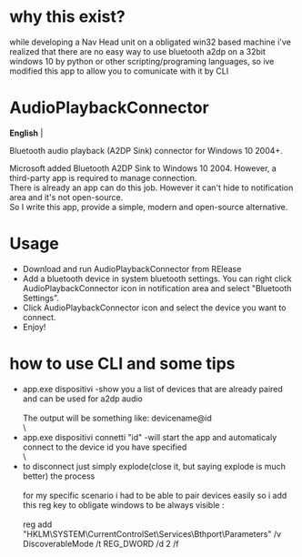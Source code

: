 # why this exist?
while developing a Nav Head unit on a obligated win32 based machine i've realized that there are no easy way to use bluetooth a2dp on a 32bit windows 10 by python or other scripting/programing languages, so ive modified this app to allow you to comunicate with it by CLI
# AudioPlaybackConnector
**English** |

Bluetooth audio playback (A2DP Sink) connector for Windows 10 2004+.

Microsoft added Bluetooth A2DP Sink to Windows 10 2004. However, a third-party app is required to manage connection.\
There is already an app can do this job. However it can't hide to notification area and it's not open-source.\
So I write this app, provide a simple, modern and open-source alternative.

# Usage
* Download and run AudioPlaybackConnector from RElease
* Add a bluetooth device in system bluetooth settings. You can right click AudioPlaybackConnector icon in notification area and select "Bluetooth Settings".
* Click AudioPlaybackConnector icon and select the device you want to connect.
* Enjoy!

# how to use CLI and some tips
* app.exe dispositivi -show you a list of devices that are already paired and can be used for a2dp audio
<br>\
The output will be something like: devicename@id
<br>\
* app.exe dispositivi connetti "id" -will start the app and automaticaly connect to the device id you have specified
<br>\
* to disconnect just simply explode(close it, but saying explode is much better) the process
<br>\
for my specific scenario i had to be able to pair devices easily so i add this reg key to obligate windows to be always visible :
<br>\
reg add "HKLM\SYSTEM\CurrentControlSet\Services\Bthport\Parameters" /v DiscoverableMode /t REG_DWORD /d 2 /f
